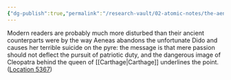 ```yaml
---
{"dg-publish":true,"permalink":"/research-vault/02-atomic-notes/the-aeneid-includes-references-to-the-contemporary-events-in-rome-when-virgil-wrote-it-cleopatra/"}
---
```


Modern readers are probably much more disturbed than their ancient counterparts were by the way Aeneas abandons the unfortunate Dido and causes her terrible suicide on the pyre: the message is that mere passion should not deflect the pursuit of patriotic duty, and the dangerous image of Cleopatra behind the queen of [[Carthage\|Carthage]] underlines the point. ([Location 5367](https://readwise.io/to_kindle?action=open&asin=B0108U7IHO&location=5367))